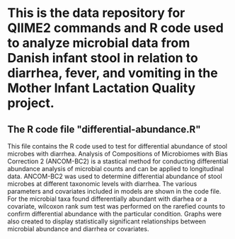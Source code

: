 # This is the data repository for QIIME2 commands and R code used to analyze microbial data from Danish infant stool in relation to diarrhea, fever, and vomiting in the Mother Infant Lactation Quality project.  

## The R code file "differential-abundance.R"
This file contains the R code used to test for differential abundance of stool microbes with diarrhea. Analysis of Compositions of Microbiomes with Bias Correction 2 (ANCOM-BC2) is a stastical method for conducting differential abundance analysis of microbial counts and can be applied to longitudinal data. ANCOM-BC2 was used to determine differential abundance of stool microbes at different taxonomic levels with diarrhea. The various parameters and covariates included in models are shown in the code file. For the microbial taxa found differentially abundant with diarhea or a covariate, wilcoxon rank sum test was performed on the rarefied counts to confirm differential abundance with the particular condition. Graphs were also created to display statistically significant relationships between microbial abundance and diarrhea or covariates.   
 
